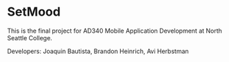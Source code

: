 # SetMood
This is the final project for AD340 Mobile
Application Development at North Seattle College.

Developers: Joaquin Bautista, Brandon Heinrich, Avi Herbstman
